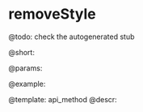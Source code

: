 removeStyle
=============


@todo:
	check the autogenerated stub

@short:
	

@params:





@example:

@template:	api_method
@descr:

